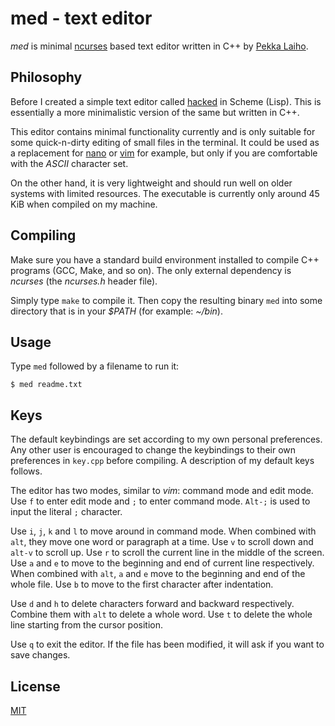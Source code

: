 # med - text editor

*med* is minimal [ncurses](https://invisible-island.net/ncurses/) based text editor written in C++ by [Pekka Laiho](http://laihoconsulting.com/).

## Philosophy

Before I created a simple text editor called [hacked](https://bitbucket.org/maddy83/hacked/) in Scheme (Lisp). This is essentially a more minimalistic version of the same but written in C++.

This editor contains minimal functionality currently and is only suitable for some quick-n-dirty editing of small files in the terminal. It could be used as a replacement for [nano](https://www.nano-editor.org/) or [vim](https://www.vim.org/) for example, but only if you are comfortable with the *ASCII* character set.

On the other hand, it is very lightweight and should run well on older systems with limited resources. The executable is currently only around 45 KiB when compiled on my machine.

## Compiling

Make sure you have a standard build environment installed to compile C++ programs (GCC, Make, and so on). The only external dependency is *ncurses* (the *ncurses.h* header file).

Simply type `make` to compile it. Then copy the resulting binary `med` into some directory that is in your *$PATH* (for example: *~/bin*).

## Usage

Type `med` followed by a filename to run it:

```
$ med readme.txt
```

## Keys

The default keybindings are set according to my own personal preferences. Any other user is encouraged to change the keybindings to their own preferences in `key.cpp` before compiling. A description of my default keys follows.

The editor has two modes, similar to *vim*: command mode and edit mode. Use `f` to enter edit mode and `;` to enter command mode. `Alt-;` is used to input the literal `;` character.

Use `i`, `j`, `k` and `l` to move around in command mode. When combined with `alt`, they move one word or paragraph at a time. Use `v` to scroll down and `alt-v` to scroll up. Use `r` to scroll the current line in the middle of the screen. Use `a` and `e` to move to the beginning and end of current line respectively. When combined with `alt`, `a` and `e` move to the beginning and end of the whole file. Use `b` to move to the first character after indentation.

Use `d` and `h` to delete characters forward and backward respectively. Combine them with `alt` to delete a whole word. Use `t` to delete the whole line starting from the cursor position.

Use `q` to exit the editor. If the file has been modified, it will ask if you want to save changes.

## License

[MIT](https://bitbucket.org/maddy83/med/src/master/LICENSE)
